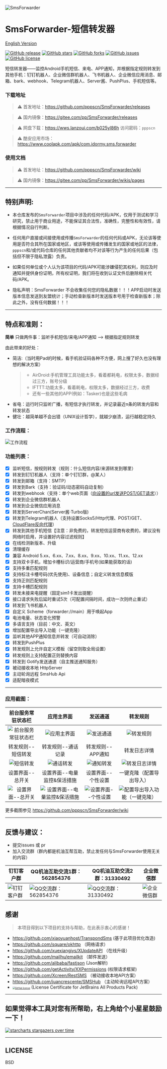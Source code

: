 ![SmsForwarder](pic/SmsForwarder.png)

# SmsForwarder-短信转发器

[English Version](README_en.md)

[![GitHub release](https://img.shields.io/github/release/pppscn/SmsForwarder.svg)](https://github.com/pppscn/SmsForwarder/releases) [![GitHub stars](https://img.shields.io/github/stars/pppscn/SmsForwarder)](https://github.com/pppscn/SmsForwarder/stargazers) [![GitHub forks](https://img.shields.io/github/forks/pppscn/SmsForwarder)](https://github.com/pppscn/SmsForwarder/network/members) [![GitHub issues](https://img.shields.io/github/issues/pppscn/SmsForwarder)](https://github.com/pppscn/SmsForwarder/issues) [![GitHub license](https://img.shields.io/github/license/pppscn/SmsForwarder)](https://github.com/pppscn/SmsForwarder/blob/main/LICENSE)

短信转发器——监控Android手机短信、来电、APP通知，并根据指定规则转发到其他手机：钉钉机器人、企业微信群机器人、飞书机器人、企业微信应用消息、邮箱、bark、webhook、Telegram机器人、Server酱、PushPlus、手机短信等。

### 下载地址

> ⚠ 首发地址：https://github.com/pppscn/SmsForwarder/releases

> ⚠ 国内镜像：https://gitee.com/pp/SmsForwarder/releases

> ⚠ 网盘下载：https://wws.lanzoui.com/b025yl86h 访问密码：`pppscn`

> ⚠ 酷安应用市场：https://www.coolapk.com/apk/com.idormy.sms.forwarder

### 使用文档

> ⚠ 首发地址：https://github.com/pppscn/SmsForwarder/wiki

> ⚠ 国内镜像：https://gitee.com/pp/SmsForwarder/wikis/pages

--------

## 特别声明:

* 本仓库发布的`SmsForwarder`项目中涉及的任何代码/APK，仅用于测试和学习研究，禁止用于商业用途，不能保证其合法性，准确性，完整性和有效性，请根据情况自行判断。

* 任何用户直接或间接使用或传播`SmsForwarder`的任何代码或APK，无论该等使用是否符合其所在国家或地区，或该等使用或传播发生的国家或地区的法律，`pppscn`和/或代码仓库的任何其他贡献者均不对该等行为产生的任何后果（包括但不限于隐私泄露）负责。

* 如果任何单位或个人认为该项目的代码/APK可能涉嫌侵犯其权利，则应及时通知并提供身份证明，所有权证明，我们将在收到认证文件后删除相关代码/APK。

* 隐私声明：SmsForwarder 不会收集任何您的隐私数据！！！APP启动时发送版本信息发送到友盟统计；手动检查新版本时发送版本号用于检查新版本；除此之外，没有任何数据！！！

--------

## 特点和准则：

**简单** 只做两件事：监听手机短信/来电/APP通知 --> 根据指定规则转发

由此带来的好处：

* 简洁:（当时用Pad的时候，看手机验证码各种不方便，网上搜了好久也没有理想的解决方案）
  > + AirDroid:手机管理工具功能太多，看着都耗电，权限太多，数据经过三方，账号分级
  > + IFTTT:功能太多，看着耗电，权限太多，数据经过三方，收费
  > + 还有一些其他的APP(例如：Tasker)也是这些毛病
* 省电：运行时只监听广播，有短信才执行转发，并记录最近n条的转发内容和转发状态
* 健壮：越简单越不会出错（UNIX设计哲学），就越少崩溃，运行越稳定持久

### 工作流程：

![工作流程](pic/working_principle.png "工作流程")

### 功能列表：

- [x] 监听短信，按规则转发（规则：什么短信内容/来源转发到哪里）
- [x] 转发到钉钉机器人（支持：单个钉钉群，@某人）
- [x] 转发到邮箱（支持：SMTP）
- [x] 转发到Bark（支持：验证码/动态密码自动复制）
- [x] 转发到webhook（支持：单个web页面（[向设置的url发送POST/GET请求](doc/POST_WEB.md)））
- [x] 转发到企业微信群机器人
- [x] 转发到企业微信应用消息
- [x] 转发到ServerChan(Server酱·Turbo版)
- [x] 转发到Telegram机器人（支持设置Socks5/Http代理、POST/GET、[CloudFlare反向代理](doc/tgbot_reverse_proxy)）
- [x] 转发到其他手机短信【注意：非免费的，转发短信运营商有收费的，建议没有网络时启用，并设置好内容过滤规则】
- [x] 在线检测新版本、升级
- [x] 清理缓存
- [x] 兼容 Android 5.xx、6.xx、7.xx、8.xx、9.xx、10.xx、11.xx、12.xx
- [x] 支持双卡手机，增加卡槽标识/运营商/手机号(如果能获取的话)
- [x] 支持多重匹配规则
- [x] 支持标注卡槽号码(优先使用)、设备信息；自定义转发信息模版
- [x] 支持正则匹配规则
- [x] 支持卡槽匹配规则
- [x] 转发未接来电提醒（固定sim1卡发出提醒）
- [x] 接口请求失败后延时重试5次（可配置间隔时间，成功一次则终止重试）
- [x] 转发到飞书机器人
- [x] 自定义 Scheme（forwarder://main）用于唤起App
- [x] 电池电量、状态变化预警
- [x] 多语言支持（目前：中文、英文）
- [x] 增加配置导出导入功能（一键克隆）
- [x] 监听其他APP通知信息并转发（可自动消除）
- [x] 转发到PushPlus
- [x] 转发规则上允许自定义模板（留空则取全局设置）
- [x] 转发规则上支持配置正则替换内容
- [x] 转发到 Gotify发送通道（自主推送通知服务）
- [x] 被动接收本地 HttpServer
- [x] 主动轮询远程 SmsHub Api
- [x] 适配暗夜模式

--------

### 应用截图：

| 前台服务常驻状态栏 | 应用主界面 | 发送通道 |                           转发规则                           |
|  :--:  | :--:  |  :--:  | :--:  |
| ![前台服务常驻状态栏](pic/taskbar.jpg "前台服务常驻状态栏") | ![应用主界面](pic/main.jpg "应用主界面") | ![发送通道](pic/sender.png "发送通道") | ![转发规则](pic/rule.jpg "转发规则") |
| 转发规则--短信转发 | 转发规则--通话记录 | 转发规则--APP通知 | 转发日志详情 |
| ![短信转发](pic/rule_sms.jpg "短信转发") | ![通话转发](pic/rule_call.jpg "通话转发") | ![通知转发](pic/rule_app.jpg "通知转发") | ![转发日志详情](pic/maindetail.jpg "转发日志详情") |
| 设置界面--总开关 | 设置界面--电量监控&保活措施 | 设置界面--个性设置 | 一键克隆（配置导出导入） |
| ![设置界面--总开关](pic/setting_1.jpg "设置界面--总开关") | ![设置界面--电量监控&保活措施](pic/setting_2.jpg "设置界面--电量监控&保活措施") | ![设置界面--个性设置](pic/setting_3.jpg "设置界面--个性设置") | ![配置导出导入功能（一键克隆）](pic/clone.jpg "配置导出导入功能（一键克隆）") |

更多截图参见 https://github.com/pppscn/SmsForwarder/wiki

--------

## 反馈与建议：

+ 提交issues 或 pr
+ 加入交流群（群内都是机油互帮互助，禁止发任何与SmsForwarder使用无关的内容）

| 钉钉客户群 | QQ机油互助交流1群：562854376 | QQ机油互助交流2群：31330492 | 企业微信群 |
|  ----  |  ----  | ----  | ----  |
| ![钉钉客户群](pic/dingtalk.png "钉钉客户群") | ![QQ交流群：562854376](pic/qqgroup_1.jpg "QQ交流群：562854376") | ![QQ交流群：31330492](pic/qqgroup_2.jpg "QQ交流群：31330492") | ![企业微信群](pic/qywechat.png "企业微信群") |

## 感谢

> 本项目得到以下项目的支持与帮助，在此表示衷心的感谢！

+ https://github.com/xiaoyuanhost/TranspondSms (基于此项目优化改造)
+ https://github.com/square/okhttp （网络请求）
+ https://github.com/xuexiangjys/XUpdateAPI （在线升级）
+ https://github.com/mailhu/emailkit （邮件发送）
+ https://github.com/alibaba/fastjson (Json解析)
+ https://github.com/getActivity/XXPermissions (权限请求框架)
+ https://github.com/Xcreen/RestSMS （被动接收本地API方案）
+ https://github.com/juancrescente/SMSHub （主动轮询远程API方案）
+ [<img src="https://resources.jetbrains.com/storage/products/company/brand/logos/jb_beam.svg?_ga=2.126618957.1361252949.1638261367-1417196221.1635638144&_gl=1*1pfl3dq*_ga*MTQxNzE5NjIyMS4xNjM1NjM4MTQ0*_ga_V0XZL7QHEB*MTYzODMzMjA4OC43LjAuMTYzODMzMjA5Ny4w" alt="GitHub license" style="zoom:50%;" />](https://jb.gg/OpenSourceSupport)  (License Certificate for JetBrains All Products Pack)

--------

## 如果觉得本工具对您有所帮助，右上角给个小星星鼓励一下！

[![starcharts stargazers over time](https://starchart.cc/pppscn/SmsForwarder.svg)](https://github.com/pppscn/SmsForwarder)

--------

## LICENSE

BSD
